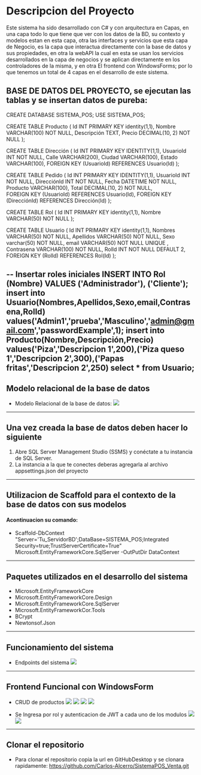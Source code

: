 # Descripcion del Proyecto
Este sistema ha sido desarrollado con C# y con arquitectura en Capas, en una capa todo lo que tiene que ver con los datos de la BD, su contexto y modelos estan en esta capa, otra las interfaces y servicios que esta capa de Negocio, es la capa que interactua directamente con la base de datos y sus propiedades, en otra la webAPI la cual en esta se usan los servicios desarrollados en la capa de negocios y se aplican directamente en los controladores de la misma, y en otra El frontend con WindowsForms; por lo que tenemos un total de 4 capas en el desarrollo de este sistema.


## BASE DE  DATOS DEL PROYECTO, se ejecutan las tablas y se insertan datos de pureba:

CREATE DATABASE SISTEMA_POS;
USE SISTEMA_POS;

CREATE TABLE Producto (
    Id INT PRIMARY KEY identity(1,1),
    Nombre VARCHAR(100) NOT NULL,
    Descripción TEXT,
    Precio DECIMAL(10, 2) NOT NULL
);

CREATE TABLE Dirección (
    Id INT PRIMARY KEY IDENTITY(1,1),
    UsuarioId INT NOT NULL,
    Calle VARCHAR(200),
    Ciudad VARCHAR(100),
    Estado VARCHAR(100),
    FOREIGN KEY (UsuarioId) REFERENCES Usuario(Id)
);

CREATE TABLE Pedido (
    Id INT PRIMARY KEY IDENTITY(1,1),
    UsuarioId INT NOT NULL,
    DirecciónId INT NOT NULL,
    Fecha DATETIME NOT NULL,
    Producto VARCHAR(100),
    Total DECIMAL(10, 2) NOT NULL,           
    FOREIGN KEY (UsuarioId) REFERENCES Usuario(Id),
    FOREIGN KEY (DirecciónId) REFERENCES Dirección(Id)
);

CREATE TABLE Rol (
    Id INT PRIMARY KEY identity(1,1),
    Nombre VARCHAR(50) NOT NULL
);

CREATE TABLE Usuario (
    Id INT PRIMARY KEY identity(1,1),
    Nombres VARCHAR(50) NOT NULL,
	Apellidos VARCHAR(50) NOT NULL,
	Sexo varchar(50) NOT NULL,
	email VARCHAR(50) NOT NULL UNIQUE ,
    Contrasena VARCHAR(100) NOT NULL,
    RolId INT NOT NULL DEFAULT 2,
    FOREIGN KEY (RolId) REFERENCES Rol(Id)
);

-- Insertar roles iniciales
INSERT INTO Rol (Nombre) VALUES ('Administrador'), ('Cliente');
insert into Usuario(Nombres,Apellidos,Sexo,email,Contrasena,RolId) values('Admin1','prueba','Masculino','admin@gmail.com','passwordExample',1);
insert into Producto(Nombre,Descripción,Precio) values('Piza','Descripcion 1',200),('Piza queso 1','Descripcion 2',300),('Papas fritas','Descripcion 2',250)
select * from Usuario;
----------------------------------------------------------------------------------------------------------------
## Modelo relacional de la base de datos
* Modelo Relacional de la base de datos:
![](https://res.cloudinary.com/disw7bgxd/image/upload/v1721387716/ModeloRelacionalBD_kgwvjz.jpg)
--------------------------------------------------------------------------------------------------------------
## Una vez creada la base de datos deben hacer lo siguiente
1. Abre SQL Server Management Studio (SSMS) y conéctate a tu instancia de SQL Server.
2. La instancia a la que te conectes deberas agregarla al archivo appsettings.json del proyecto
--------------------------------------------------------------------------------------------------------------
## Utilizacion de Scaffold para el contexto de la base de datos con sus modelos
#### Acontinuacion su comando:
* Scaffold-DbContext "Server='Tu_ServidorBD';DataBase=SISTEMA_POS;Integrated Security=true;TrustServerCertificate=True" Microsoft.EntityFrameworkCore.SqlServer -OutPutDir DataContext
---------------------------------------------------------------------------------------------------------------
## Paquetes utilizados en el desarrollo del sistema
* Microsoft.EntityFrameworkCore  
* Microsoft.EntityFrameworkCore.Design
* Microsoft.EntityFrameworkCore.SqlServer
* Microsoft.EntityFrameworkCor.Tools
* BCrypt
* Newtonsof.Json
------------------------------------------------------------------------------------------------------------------
## Funcionamiento del sistema
* Endpoints del sistema
![](https://res.cloudinary.com/disw7bgxd/image/upload/v1721388038/Endpoints_lqmef0.jpg)

---------------------------------------------------------------------------------------------------------------------
## Frontend Funcional con WindowsForm
* CRUD de productos
![](https://res.cloudinary.com/disw7bgxd/image/upload/v1721388427/Editar_adterf.jpg)
![](https://res.cloudinary.com/disw7bgxd/image/upload/v1721388427/Eliminar_tfibdx.jpg)
![](hhttps://res.cloudinary.com/disw7bgxd/image/upload/v1721388435/Productos_wq652d.jpg)
![](hhttps://res.cloudinary.com/disw7bgxd/image/upload/v1721388435/Productos_wq652d.jpg)

* Se Ingresa por rol y autenticacion de JWT a cada uno de los modulos
 ![](https://res.cloudinary.com/disw7bgxd/image/upload/v1721388431/Login_mmrsmm.jpg)
 ![](https://res.cloudinary.com/disw7bgxd/image/upload/v1721388432/MainAdmin_qnyy8a.jpg)

-------------------------------------------------------------------------------------------------------------------------
## Clonar el repositorio
* Para clonar el repositorio copia la url en GitHubDesktop y se clonara rapidamente:
https://github.com/Carlos-Alcerro/SistemaPOS_Venta.git
